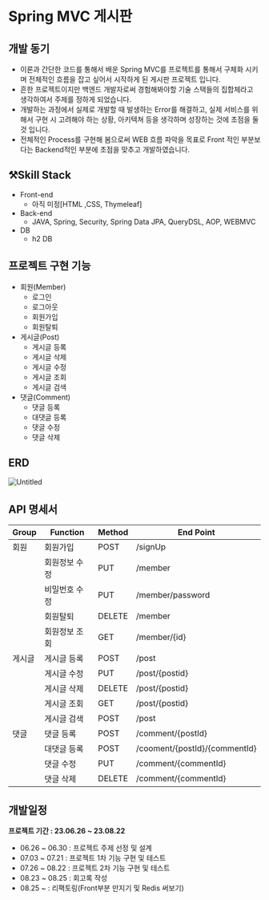 # Spring MVC 게시판

## 개발 동기
- 이론과 간단한 코드를 통해서 배운 Spring MVC를 프로젝트를 통해서 구체화 시키며 전체적인 흐름을 잡고 싶어서 시작하게 된 게시판 프로젝트 입니다.
- 흔한 프로젝트이지만 백엔드 개발자로써 경험해봐야할 기술 스택들의 집합체라고 생각하여서 주제를 정하게 되었습니다.
- 개발하는 과정에서 실제로 개발할 때 발생하는 Error를 해결하고, 실제 서비스를 위해서 구현 시 고려해야 하는 상황, 아키텍쳐 등을 생각하며 성장하는 것에 초점을 둘 것 입니다.
- 전체적인 Process를 구현해 봄으로써 WEB 흐름 파악을 목표로 Front 적인 부분보다는 Backend적인 부분에 초점을 맞추고 개발하였습니다.

## ⚒️Skill Stack
- Front-end
    - 아직 미정[HTML ,CSS, Thymeleaf]
- Back-end
    - JAVA, Spring, Security, Spring Data JPA, QueryDSL, AOP, WEBMVC
- DB
    - h2 DB
## 프로젝트 구현 기능
- 회원(Member)
    - 로그인
    - 로그아웃
    - 회원가입
    - 회원탈퇴
- 게시글(Post)
    - 게시글 등록
    - 게시글 삭제
    - 게시글 수정
    - 게시글 조회
    - 게시글 검색
- 댓글(Comment)
    - 댓글 등록
    - 대댓글 등록
    - 댓글 수정
    - 댓글 삭제
## ERD
![Untitled](https://github.com/dujong/RoadMap_Recommand_Service_AI/assets/55770741/e5a925c6-09cf-43c6-9fb8-53271d14a4b5)

## API 명세서
| Group | Function | Method | End Point |
| --- | --- | --- | --- |
| 회원 | 회원가입 | POST | /signUp |
|  | 회원정보 수정 | PUT | /member |
|  | 비밀번호 수정 | PUT | /member/password |
|  | 회원탈퇴 | DELETE | /member |
|  | 회원정보 조회 | GET | /member/{id} |
| 게시글 | 게시글 등록 | POST | /post |
|  | 게시글 수정 | PUT | /post/{postid} |
|  | 게시글 삭제 | DELETE | /post/{postid} |
|  | 게시글 조회 | GET | /post/{postid} |
|  | 게시글 검색 | POST | /post |
| 댓글 | 댓글 등록 | POST | /comment/{postId} |
|  | 대댓글 등록 | POST | /cooment/{postId}/{commentId} |
|  | 댓글 수정 | PUT | /comment/{commentId} |
|  | 댓글 삭제 | DELETE | /comment/{commentId} |

## 개발일정
**프로젝트 기간 : 23.06.26 ~ 23.08.22**
- 06.26 ~ 06.30 : 프로젝트 주제 선정 및 설계
- 07.03 ~ 07.21 : 프로젝트 1차 기능 구현 및 테스트
- 07.26 ~ 08.22 : 프로젝트 2차 기능 구현 및 테스트
- 08.23 ~ 08.25 : 회고록 작성
- 08.25 ~ : 리팩토링(Front부분 만지기 및 Redis 써보기)

